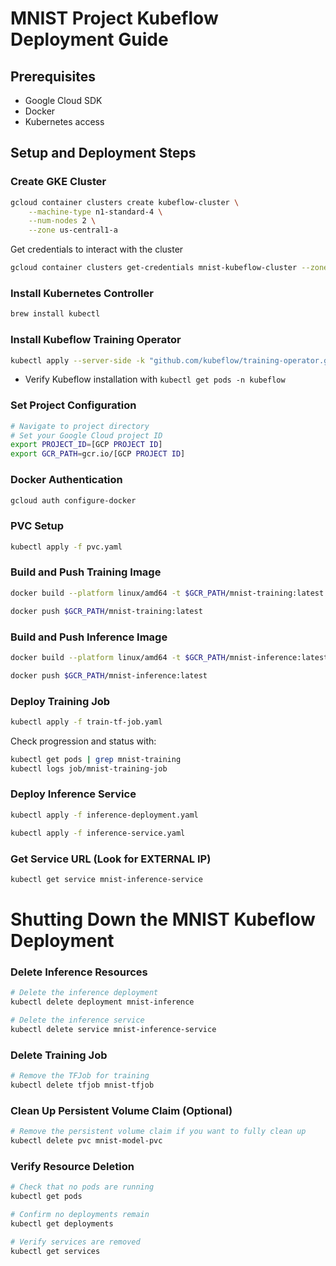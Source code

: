 # MNIST Project Kubeflow Deployment Guide

## Prerequisites
- Google Cloud SDK
- Docker
- Kubernetes access

## Setup and Deployment Steps

### Create GKE Cluster
```bash
gcloud container clusters create kubeflow-cluster \
    --machine-type n1-standard-4 \
    --num-nodes 2 \
    --zone us-central1-a
```

Get credentials to interact with the cluster
```bash
gcloud container clusters get-credentials mnist-kubeflow-cluster --zone us-central1-a
```

### Install Kubernetes Controller
```bash
brew install kubectl
```

### Install Kubeflow Training Operator
```bash
kubectl apply --server-side -k "github.com/kubeflow/training-operator.git/manifests/overlays/standalone?ref=v1.8.1"
```

- Verify Kubeflow installation with `kubectl get pods -n kubeflow`

### Set Project Configuration
```bash
# Navigate to project directory
# Set your Google Cloud project ID
export PROJECT_ID=[GCP PROJECT ID]
export GCR_PATH=gcr.io/[GCP PROJECT ID]
```

### Docker Authentication
```bash
gcloud auth configure-docker
```

### PVC Setup
```bash
kubectl apply -f pvc.yaml
```

### Build and Push Training Image
```bash
docker build --platform linux/amd64 -t $GCR_PATH/mnist-training:latest -f Dockerfile.train .
```
```bash
docker push $GCR_PATH/mnist-training:latest
```

### Build and Push Inference Image
```bash
docker build --platform linux/amd64 -t $GCR_PATH/mnist-inference:latest -f Dockerfile.inference .
```
```bash
docker push $GCR_PATH/mnist-inference:latest
```

### Deploy Training Job
```bash
kubectl apply -f train-tf-job.yaml
```

Check progression and status with:
```bash
kubectl get pods | grep mnist-training
kubectl logs job/mnist-training-job
```

### Deploy Inference Service
```bash
kubectl apply -f inference-deployment.yaml
```

```bash
kubectl apply -f inference-service.yaml
```

### Get Service URL (Look for EXTERNAL IP)
```bash
kubectl get service mnist-inference-service
```

# Shutting Down the MNIST Kubeflow Deployment

### Delete Inference Resources
```bash
# Delete the inference deployment
kubectl delete deployment mnist-inference

# Delete the inference service
kubectl delete service mnist-inference-service
```

### Delete Training Job
```bash
# Remove the TFJob for training
kubectl delete tfjob mnist-tfjob
```

### Clean Up Persistent Volume Claim (Optional)
```bash
# Remove the persistent volume claim if you want to fully clean up
kubectl delete pvc mnist-model-pvc
```

### Verify Resource Deletion
```bash
# Check that no pods are running
kubectl get pods

# Confirm no deployments remain
kubectl get deployments

# Verify services are removed
kubectl get services
```